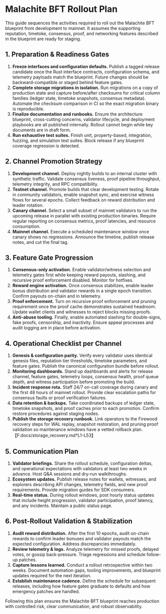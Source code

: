 # Malachite BFT Rollout Plan

This guide sequences the activities required to roll out the Malachite BFT
blueprint from development to mainnet. It assumes the supporting reputation,
timetoke, consensus, proof, and networking features described in the blueprint
are ready for staging.

## 1. Preparation & Readiness Gates

1. **Freeze interfaces and configuration defaults.** Publish a tagged release
   candidate once the Rust interface contracts, configuration schema, and
   telemetry payloads match the blueprint. Future changes should be
   backward-compatible or staged behind feature gates.
2. **Complete storage migrations in isolation.** Run migrations on a copy of
   production state and capture before/after checksums for critical column
   families (ledger state, timetoke snapshots, consensus metadata). Automate the
   checksum comparison in CI so the exact migration binary is reproducible.
3. **Finalize documentation and runbooks.** Ensure the architecture blueprint,
   cross-cutting concerns, validator lifecycle, and deployment playbooks are all
   published internally. Rollout cannot begin while key documents are in draft
   form.
4. **Run exhaustive test suites.** Finish unit, property-based, integration,
   fuzzing, and simulation test suites. Block release if any blueprint coverage
   regression is detected.

## 2. Channel Promotion Strategy

1. **Development channel.** Deploy nightly builds to an internal cluster with
   synthetic traffic. Validate consensus liveness, proof pipeline throughput,
   telemetry integrity, and RPC compatibility.
2. **Testnet channel.** Promote builds that clear development testing. Rotate in
   community validators, enable snapshot sync, and exercise witness flows for
   several epochs. Collect feedback on reward distribution and leader rotation.
3. **Canary channel.** Select a small subset of mainnet validators to run the
   upcoming release in parallel with existing production binaries. Require
   regular reporting on consensus metrics, proof latencies, and resource
   consumption.
4. **Mainnet channel.** Execute a scheduled maintenance window once canary shows
   no regressions. Announce the timeline, publish release notes, and cut the
   final tag.

## 3. Feature Gate Progression

1. **Consensus-only activation.** Enable validator/witness selection and
   telemetry gates first while keeping reward payouts, slashing, and recursive
   proof enforcement disabled. Monitor for hotfixes.
2. **Reward engine activation.** Once consensus stabilizes, enable leader bonus
   distribution and validator rewards in a single epoch transition. Confirm
   payouts on-chain and in telemetry.
3. **Proof enforcement.** Turn on recursive proof enforcement and pruning
   requirement once the proof cache demonstrates sustained headroom. Update
   wallet clients and witnesses to reject blocks missing proofs.
4. **Anti-abuse tooling.** Finally, enable automated slashing for double-signs,
   fake proofs, censorship, and inactivity. Ensure appeal processes and audit
   logging are in place before activation.

## 4. Operational Checklist per Channel

1. **Genesis & configuration parity.** Verify every validator uses identical
   genesis files, reputation tier thresholds, timetoke parameters, and feature
   gates. Publish the canonical configuration bundle before rollout.
2. **Monitoring dashboards.** Stand up dashboards and alerts for release
   channel, feature gates, telemetry loops, consensus health, proof queue depth,
   and witness participation before promoting the build.
3. **Incident response rota.** Staff 24/7 on-call coverage during canary and the
   first 48 hours of mainnet rollout. Provide clear escalation paths for
   consensus faults or proof verification failures.
4. **Data retention & backups.** Take coordinated backups of ledger state,
   timetoke snapshots, and proof caches prior to each promotion. Confirm restore
   procedures against staging nodes.
5. **Publish the storage recovery runbook.** Link operators to the Firewood
   recovery steps for WAL replay, snapshot restoration, and pruning proof
   validation so maintenance windows have a vetted rollback plan.【F:docs/storage_recovery.md†L1-L53】

## 5. Communication Plan

1. **Validator briefings.** Share the rollout schedule, configuration deltas,
   and operational expectations with validators at least two weeks in advance.
   Host Q&A sessions and dry-run walkthroughs.
2. **Ecosystem updates.** Publish release notes for wallets, witnesses, and
   explorers describing API changes, telemetry fields, and new proof
   requirements. Provide migration guides for SDK consumers.
3. **Real-time status.** During rollout windows, post hourly status updates that
   include height progression, validator participation, proof latency, and any
   incidents. Maintain a public status page.

## 6. Post-Rollout Validation & Stabilization

1. **Audit reward distribution.** After the first 10 epochs, audit on-chain
   rewards to confirm leader bonuses and validator payouts match the expected
   configuration. Address discrepancies immediately.
2. **Review telemetry & logs.** Analyze telemetry for missed proofs, delayed
   votes, or gossip back-pressure. Triage regressions and schedule follow-up
   patches.
3. **Capture lessons learned.** Conduct a rollout retrospective within two
   weeks. Document automation gaps, tooling improvements, and blueprint updates
   required for the next iteration.
4. **Establish maintenance cadence.** Define the schedule for subsequent
   releases, including how feature gates graduate to defaults and how emergency
   patches are handled.

Following this plan ensures the Malachite BFT blueprint reaches production with
controlled risk, clear communication, and robust observability.
